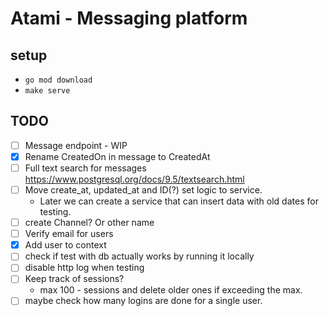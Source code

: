# Atami - Messaging platform


## setup
- `go mod download`
- `make serve`

## TODO

- [ ] Message endpoint - WIP
- [x] Rename CreatedOn in message to CreatedAt
- [ ] Full text search for messages https://www.postgresql.org/docs/9.5/textsearch.html
- [ ] Move create_at, updated_at  and ID(?) set logic to service. 
    - Later we can create a service that can insert data with old dates for testing.
- [ ] create Channel? Or other name
- [ ] Verify email for users
- [x] Add user to context
- [ ] check if test with db actually works by running it locally 
- [ ] disable http log when testing
- [ ] Keep track of sessions?
    - max 100 - sessions and delete older ones if exceeding the max.
- [ ] maybe check how many logins are done for a single user.